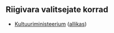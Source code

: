 ## Riigivara valitsejate korrad

* [Kultuuriministeerium](kum_riigivara_kord.pdf) ([allikas](http://www.kul.ee/et/organisatsioon/varahaldus))
